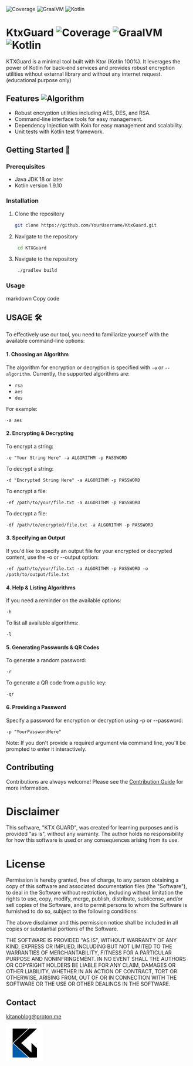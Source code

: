 ![Coverage](https://img.shields.io/badge/Coverage-77-green) ![GraalVM](https://img.shields.io/badge/GraalVM-21-blue) ![Kotlin](https://img.shields.io/badge/Kotlin-100-orange)

# KtxGuard ![Coverage](https://img.shields.io/badge/Coverage-77-green) ![GraalVM](https://img.shields.io/badge/GraalVM-21-blue) ![Kotlin](https://img.shields.io/badge/Kotlin-100-orange)

KTXGuard is a minimal tool built with Ktor (Kotlin 100%). It leverages the power of Kotlin for back-end services and provides robust encryption utilities without external library and without any internet request. (educational purpose only)


## Features    ![Algorithm](https://img.shields.io/badge/Algorithm-AES/DES/RSA-red)

* Robust encryption utilities including AES, DES, and RSA.
* Command-line interface tools for easy management.
* Dependency Injection with Koin for easy management and scalability.
* Unit tests with Kotlin test framework.

## Getting Started 🚀
### Prerequisites
* Java JDK 18 or later
* Kotlin version 1.9.10

### Installation
1. Clone the repository
   ```sh
   git clone https://github.com/YourUsername/KtxGuard.git
   ```

2. Navigate to the repository
   ```sh
	cd KTXGuard
    ```

3. Navigate to the repository
   ```sh
	./gradlew build
	```
### Usage

markdown
Copy code
## USAGE 🛠

To effectively use our tool, you need to familiarize yourself with the available command-line options:

#### 1. Choosing an Algorithm

The algorithm for encryption or decryption is specified with `-a` or `--algorithm`. Currently, the supported algorithms are:
- `rsa`
- `aes`
- `des`

For example:
```shell
-a aes
```

#### 2. Encrypting & Decrypting
To encrypt a string:

```shell
-e "Your String Here" -a ALGORITHM -p PASSWORD
```

To decrypt a string:

```shell
-d "Encrypted String Here" -a ALGORITHM -p PASSWORD
```

To encrypt a file:

```shell
-ef /path/to/your/file.txt -a ALGORITHM -p PASSWORD
```

To decrypt a file:

```shell
-df /path/to/encrypted/file.txt -a ALGORITHM -p PASSWORD
```

#### 3. Specifying an Output
If you'd like to specify an output file for your encrypted or decrypted content, use the -o or --output option:

```shell
-ef /path/to/your/file.txt -a ALGORITHM -p PASSWORD -o /path/to/output/file.txt
```

#### 4. Help & Listing Algorithms
If you need a reminder on the available options:

```shell
-h
```

To list all available algorithms:

```shell
-l
```

#### 5. Generating Passwords & QR Codes
To generate a random password:

```shell
-r
```

To generate a QR code from a public key:

```shell
-qr
```

#### 6. Providing a Password
Specify a password for encryption or decryption using -p or --password:

```shell
-p "YourPasswordHere"
```

Note: If you don't provide a required argument via command line, you'll be prompted to enter it interactively.

## Contributing

Contributions are always welcome! Please see the [Contribution Guide](docs/CONTRIBUTION_GUIDE.md) for more information.

# Disclaimer

This software, "KTX GUARD", was created for learning purposes and is provided "as is", without any warranty. The author holds no responsibility for how this software is used or any consequences arising from its use.

# License

Permission is hereby granted, free of charge, to any person obtaining a copy of this software and associated documentation files (the "Software"), to deal in the Software without restriction, including without limitation the rights to use, copy, modify, merge, publish, distribute, sublicense, and/or sell copies of the Software, and to permit persons to whom the Software is furnished to do so, subject to the following conditions:

The above disclaimer and this permission notice shall be included in all copies or substantial portions of the Software.

THE SOFTWARE IS PROVIDED "AS IS", WITHOUT WARRANTY OF ANY KIND, EXPRESS OR IMPLIED, INCLUDING BUT NOT LIMITED TO THE WARRANTIES OF MERCHANTABILITY, FITNESS FOR A PARTICULAR PURPOSE AND NONINFRINGEMENT. IN NO EVENT SHALL THE AUTHORS OR COPYRIGHT HOLDERS BE LIABLE FOR ANY CLAIM, DAMAGES OR OTHER LIABILITY, WHETHER IN AN ACTION OF CONTRACT, TORT OR OTHERWISE, ARISING FROM, OUT OF OR IN CONNECTION WITH THE SOFTWARE OR THE USE OR OTHER DEALINGS IN THE SOFTWARE.


## Contact

[kitanoblog@proton.me](mailto:kitanoblog@proton.me)

<img src="docs/ktxguard.png" alt="logo_ktx_guard" width="100" height="100"/>
